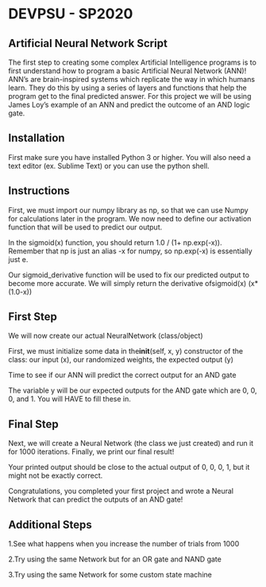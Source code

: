 # DEV​PSU - SP2020

## Artificial Neural Network Script

The first step to creating some complex Artificial Intelligence programs is to first understand how to program a basic Artificial Neural Network (ANN)! ANN’s are brain-inspired systems which replicate the way in which humans learn. They do this by using a series of layers and functions that help the program get to the final predicted answer. For this project we will be using James Loy’s example of an ANN and predict the outcome of an AND logic gate.

## Installation

First make sure you have installed Python 3 or higher.
You will also need a text editor (ex. Sublime Text) or you can use the python shell. 

## Instructions

First, we must import our numpy library as np, so that we can use Numpy for calculations later in the program.
We now need to define our activation function that will be used to predict our output. 

In the sigmoid(x) ​function, you should return 1.0 / (1+ np.exp(-x)). Remember that np is just an alias -x​ for numpy, so np.exp(-x) is essentially just e​.

Our ​sigmoid_derivative ​function will be used to fix our predicted output to become more accurate. We will simply return the derivative of ​sigmoid(x)​ (x*(1.0-x))

## First Step

We will now create our actual ​NeuralNetwork ​(class/object)

First, we must initialize some data in the ​__init__(self, x, y)​ constructor of the class: our input (x), our randomized weights, the expected output (y)

Time to see if our ANN will predict the correct output for an AND gate

The variable y will be our expected outputs for the AND gate which are 0, 0, 0, and 1. You will HAVE​ to fill these in.

## Final Step

Next, we will create a Neural Network (the class we just created) and run it for 1000 iterations. Finally, we print our final result!

Your printed output should be close to the actual output of 0, 0, 0, 1, but it might not be ​exactly correct​.

Congratulations, you completed your first project and wrote a Neural Network that can predict the outputs of an AND gate!

## Additional Steps

1.See what happens when you increase the number of trials from 1000

2.Try using the same Network but for an OR gate and NAND gate

3.Try using the same Network for some custom state machine

